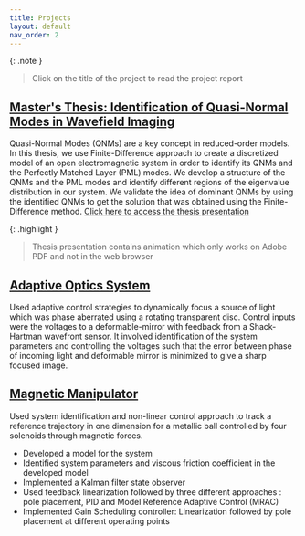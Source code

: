 ```yaml
---
title: Projects
layout: default
nav_order: 2
---
```

{: .note }
> Click on the title of the project to read the project report

## [Master's Thesis:  Identification of Quasi-Normal Modes in Wavefield Imaging](files/Thesis.pdf)
Quasi-Normal Modes (QNMs) are a key concept in reduced-order models. In this thesis, we use Finite-Difference approach to create a discretized model of an open electromagnetic system in order to identify its QNMs and the Perfectly Matched Layer (PML) modes. We develop a structure of the QNMs and the PML modes and identify different regions of the eigenvalue distribution in our system. We validate the idea of dominant QNMs by using the identified QNMs to get the solution that was obtained using the Finite-Difference method. [Click here to access the thesis presentation](files/thesis_presentation.pdf)

{: .highlight  }
> Thesis presentation contains animation which only works on Adobe PDF and not in the web browser

## [Adaptive Optics System](files/adaptive_optics.pdf)
Used adaptive control strategies to dynamically focus a source of light which was phase aberrated using a rotating transparent disc. Control inputs were the voltages to a deformable-mirror with feedback from a Shack-Hartman wavefront sensor. It involved identification of the system parameters and controlling the voltages such that the error between phase of incoming light and deformable mirror is minimized to give a sharp focused image.

## [Magnetic Manipulator](files/magman.pdf)
Used system identification and non-linear control approach to track a reference trajectory in one dimension for a metallic ball controlled by four solenoids through magnetic forces.
- Developed a model for the system
- Identified system parameters and viscous friction coefficient in the developed model
- Implemented a Kalman filter state observer
- Used feedback linearization followed by three different approaches : pole placement, PID and Model Reference Adaptive Control (MRAC)
- Implemented Gain Scheduling controller: Linearization followed by pole placement at different operating points